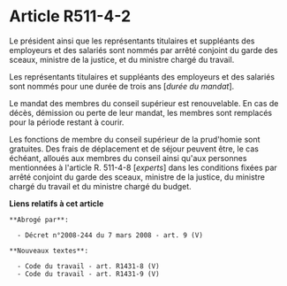 # Article R511-4-2

Le président ainsi que les représentants titulaires et suppléants des employeurs et des salariés sont nommés par arrêté
conjoint du garde des sceaux, ministre de la justice, et du ministre chargé du travail.

Les représentants titulaires et suppléants des employeurs et des salariés sont nommés pour une durée de trois ans [*durée du
mandat*].

Le mandat des membres du conseil supérieur est renouvelable. En cas de décès, démission ou perte de leur mandat, les membres
sont remplacés pour la période restant à courir.

Les fonctions de membre du conseil supérieur de la prud'homie sont gratuites. Des frais de déplacement et de séjour peuvent
être, le cas échéant, alloués aux membres du conseil ainsi qu'aux personnes mentionnées à l'article R. 511-4-8 [*experts*]
dans les conditions fixées par arrêté conjoint du garde des sceaux, ministre de la justice, du ministre chargé du travail et
du ministre chargé du budget.

**Liens relatifs à cet article**

	**Abrogé par**:

	  - Décret n°2008-244 du 7 mars 2008 - art. 9 (V)

	**Nouveaux textes**:

	  - Code du travail - art. R1431-8 (V)
	  - Code du travail - art. R1431-9 (V)
